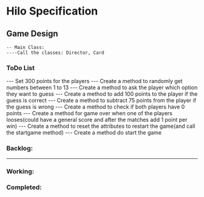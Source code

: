 # Hilo Specification
## Game Design

    -- Main Class:
    ----Call the classes: Director, Card



### ToDo List
--- Set 300 points for the players
--- Create a method to randomly get numbers between 1 to 13 
--- Create a method to ask the player which option they want to guess
--- Create a method to add 100 points to the player  if the guess is correct
--- Create a method to subtract 75 points from the player if the guess is wrong
--- Create a method to check if both players have 0 points
--- Create a method for game over when one of the players looses(could have a general score and after the matches add 1 point per win)
--- Create a method to reset the attributes to restart the game(and call the startgame method)
--- Create a method do start the game

### Backlog:
--- 


### Working:



### Completed:

